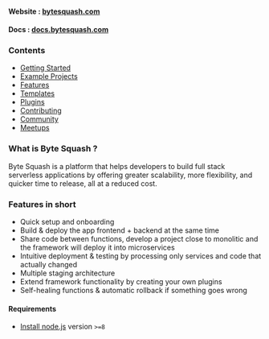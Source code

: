 #### Website : [bytesquash.com](https://bytesquash.com)
#### Docs : [docs.bytesquash.com](https://docs.bytesquash.com/)

### Contents

* [Getting Started](#getting-started)
* [Example Projects](#example-projects)
* [Features](#features)
* [Templates](#templates)
* [Plugins](#plugins)
* [Contributing](#contributing)
* [Community](#community)
* [Meetups](#meetups)

### What is Byte Squash ?

Byte Squash is a platform that helps developers to build full stack serverless applications by offering greater scalability, more flexibility, and quicker time to release, all at a reduced cost.

### <a name="features"></a>Features in short

- Quick setup and onboarding
- Build & deploy the app frontend + backend at the same time
- Share code between functions, develop a project close to monolitic and the framework will deploy it into microservices 
- Intuitive deployment & testing by processing only services and code that actually changed
- Multiple staging architecture
- Extend framework functionality by creating your own plugins
- Self-healing functions & automatic rollback if something goes wrong

#### Requirements

- [Install node.js](http://nodejs.org/) version `>=8`

